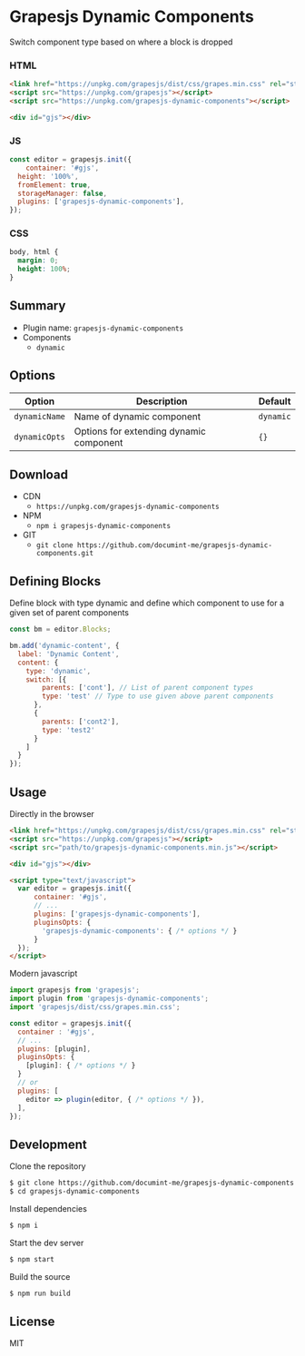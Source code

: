 # Grapesjs Dynamic Components

Switch component type based on where a block is dropped

### HTML
```html
<link href="https://unpkg.com/grapesjs/dist/css/grapes.min.css" rel="stylesheet">
<script src="https://unpkg.com/grapesjs"></script>
<script src="https://unpkg.com/grapesjs-dynamic-components"></script>

<div id="gjs"></div>
```

### JS
```js
const editor = grapesjs.init({
	container: '#gjs',
  height: '100%',
  fromElement: true,
  storageManager: false,
  plugins: ['grapesjs-dynamic-components'],
});
```

### CSS
```css
body, html {
  margin: 0;
  height: 100%;
}
```


## Summary

* Plugin name: `grapesjs-dynamic-components`
* Components
    * `dynamic`



## Options

| Option | Description | Default |
|-|-|-
| `dynamicName` | Name of dynamic component | `dynamic` |
| `dynamicOpts` | Options for extending dynamic component | `{}` |



## Download

* CDN
  * `https://unpkg.com/grapesjs-dynamic-components`
* NPM
  * `npm i grapesjs-dynamic-components`
* GIT
  * `git clone https://github.com/documint-me/grapesjs-dynamic-components.git`


## Defining Blocks

Define block with type dynamic and define which component to use for a given set of parent components
```js
const bm = editor.Blocks;

bm.add('dynamic-content', {
  label: 'Dynamic Content',
  content: {
    type: 'dynamic',
    switch: [{
        parents: ['cont'], // List of parent component types 
        type: 'test' // Type to use given above parent components
      },
      {
        parents: ['cont2'],
        type: 'test2'
      }
    ]
  }
});
```

## Usage

Directly in the browser
```html
<link href="https://unpkg.com/grapesjs/dist/css/grapes.min.css" rel="stylesheet"/>
<script src="https://unpkg.com/grapesjs"></script>
<script src="path/to/grapesjs-dynamic-components.min.js"></script>

<div id="gjs"></div>

<script type="text/javascript">
  var editor = grapesjs.init({
      container: '#gjs',
      // ...
      plugins: ['grapesjs-dynamic-components'],
      pluginsOpts: {
        'grapesjs-dynamic-components': { /* options */ }
      }
  });
</script>
```

Modern javascript
```js
import grapesjs from 'grapesjs';
import plugin from 'grapesjs-dynamic-components';
import 'grapesjs/dist/css/grapes.min.css';

const editor = grapesjs.init({
  container : '#gjs',
  // ...
  plugins: [plugin],
  pluginsOpts: {
    [plugin]: { /* options */ }
  }
  // or
  plugins: [
    editor => plugin(editor, { /* options */ }),
  ],
});
```



## Development

Clone the repository

```sh
$ git clone https://github.com/documint-me/grapesjs-dynamic-components.git
$ cd grapesjs-dynamic-components
```

Install dependencies

```sh
$ npm i
```

Start the dev server

```sh
$ npm start
```

Build the source

```sh
$ npm run build
```



## License

MIT
